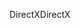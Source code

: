 <span data-ttu-id="180a5-101">DirectX</span><span class="sxs-lookup"><span data-stu-id="180a5-101">DirectX</span></span>